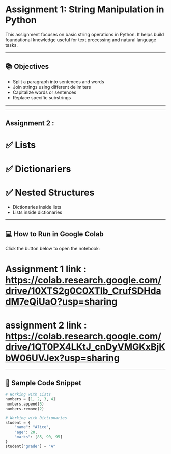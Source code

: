 # Assignment 1: String Manipulation in Python

This assignment focuses on basic string operations in Python. It helps build foundational knowledge useful for text processing and natural language tasks.

---

## 📚 Objectives

- Split a paragraph into sentences and words
- Join strings using different delimiters
- Capitalize words or sentences
- Replace specific substrings

---
---
## Assignment 2 :

# ✅ Lists

# ✅ Dictionariers

# ✅ Nested Structures
- Dictionaries inside lists
- Lists inside dictionaries

---

## 💻 How to Run in Google Colab

Click the button below to open the notebook:

# Assignment 1 link : https://colab.research.google.com/drive/10XTS2g0C0XTIb_CrufSDHdadM7eQiUaO?usp=sharing
# assignment 2 link : https://colab.research.google.com/drive/1QT0PX4LKtJ_cnDyVMGKxBjKbW06UVJex?usp=sharing
---

## 🧪 Sample Code Snippet

```python
# Working with Lists
numbers = [1, 2, 3, 4]
numbers.append(5)
numbers.remove(2)

# Working with Dictionaries
student = {
    "name": "Alice",
    "age": 20,
    "marks": [85, 90, 95]
}
student["grade"] = "A"
